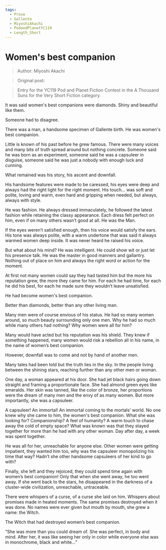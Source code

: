 ```yaml
---
tags:
  - Prose
  - Gallente
  - MiyoshiAkachi
  - PodandPlanetYC119
  - Length_Short
---
```


# Women's best companion

> Author: Miyoshi Akachi

> Original post:

> Entry for the YC119 Pod and Planet Fiction Contest in the A Thousand Suns for the Very Short Fiction category.


It was said women's best companions were diamonds. Shiny and beautiful like them.

Someone had to disagree.

There was a man, a handsome specimen of Gallente birth. He was women's best companion.

Little is known of his past before he grew famous. There were many voices and many bits of truth spread around but nothing concrete. Someone said he was born as an experiment, someone said he was a capsuleer in disguise, someone said he was just a nobody with enough luck and cunning.

What remained was his story, his ascent and downfall.

His handsome features were made to be caressed, his eyes were deep and always had the right light for the right moment. His touch… was soft and polite, loving and warm, even hard and gripping when needed, but always, always with style.

He was fashion. He always dressed immaculately, he followed the latest fashion while retaining the classy appearance. Each dress felt perfect on him, even if on many others wasn’t good at all. He was the Man.

If the eyes weren’t satisfied enough, then his voice would satisfy the ears. His tone was always polite, with a warm undertone that was said it always warmed women deep inside. It was never heard he raised his voice.

But what about his mind? He was intelligent. He could show wit or just let his presence talk. He was the master in good manners and gallantry. Nothing out of place on him and always the right word or action for the moment.

At first not many women could say they had tasted him but the more his reputation grew, the more they came for him. For each he had time, for each he did his best, for each he made sure they wouldn’t leave unsatisfied.

He had become women's best companion.

Better than diamonds, better than any other living man.

Many men were of course envious of his status. He had so many women around, so much beauty surrounding only one men. Why he had so much while many others had nothing? Why women were all for him?

Many would have acted but his reputation was his shield. They knew if something happened, many women would risk a rebellion all in his name, in the name of women’s best companion.

However, downfall was to come and not by hand of another men.

Many tales had been told but the truth lies in the sky. In the people living between the shining stars, reaching further than any other men or woman.

One day, a woman appeared at his door. She had jet black hairs going down straight and framing a proportionate face. She had almond green eyes like emeralds. Her skin was tanned, like the color of bronze, her proportions were the dream of many men and the envy of as many women. But more importantly, she was a capsuleer.

A capsuleer! An immortal! An immortal coming to the mortals’ world. No one knew why she came to him, the women's best companion. What she was looking for? Companionship? A feel of humanity? A warm touch to chase away the cold of empty space? What was known was that they stayed together for more than he had with any other woman. Day after day, a week was spent together.

He was all for her, unreachable for anyone else. Other women were getting impatient, they wanted him too, why was the capsuleer monopolizing his time that way? Hadn’t she other handsome capsuleers of her kind to go with?

Finally, she left and they rejoiced, they could spend time again with women’s best companion! Only that when she went away, he too went away. If she went back to the stars, he disappeared in the darkness of a cluster-wide civilization, unreachable, untraceable.

There were whispers of a curse, of a curse she laid on him. Whispers about promises made in heated moments. The same promises destroyed when it was done. No names were ever given but mouth by mouth, she grew a name: the Witch.
 
The Witch that had destroyed women’s best companion.


“She was more than you could dream of. She was perfect, in body and mind. After her, it was like seeing her only in color while everyone else was in monochrome, black and white…”
